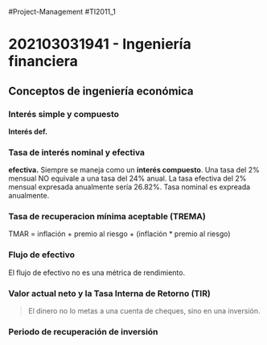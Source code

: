 #Project-Management #TI2011_1
# 202103031941 - Ingeniería financiera

## Conceptos de ingeniería económica
### Interés simple y compuesto
**Interés def.** 

### Tasa de interés nominal y efectiva
**efectiva.** Siempre se maneja  como un **interés compuesto**.
Una tasa del 2% mensual NO equivale a una tasa del 24% anual.
La tasa efectiva del 2% mensual expresada anualmente sería 26.82%.
Tasa nominal es expreada anualmente.

### Tasa de recuperacion mínima aceptable (TREMA)

TMAR = inflación + premio al riesgo + (inflación * premio al riesgo)

###  Flujo de efectivo
El flujo de efectivo no es una métrica de rendimiento.

### Valor actual neto y la Tasa Interna de Retorno (TIR)

> El dinero no lo metas a una cuenta  de cheques, sino en una inversión.

### Periodo de recuperación de inversión

